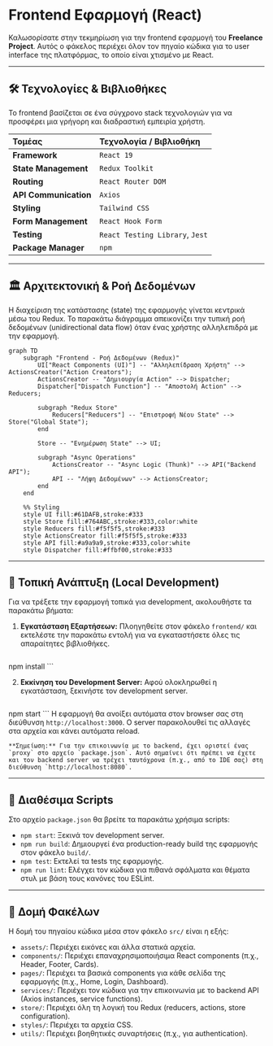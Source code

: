 # Frontend Εφαρμογή (React)

Καλωσορίσατε στην τεκμηρίωση για την frontend εφαρμογή του **Freelance Project**. Αυτός ο φάκελος περιέχει όλον τον πηγαίο κώδικα για το user interface της πλατφόρμας, το οποίο είναι χτισμένο με React.

---

## 🛠️ Τεχνολογίες & Βιβλιοθήκες

Το frontend βασίζεται σε ένα σύγχρονο stack τεχνολογιών για να προσφέρει μια γρήγορη και διαδραστική εμπειρία χρήστη.

| Τομέας | Τεχνολογία / Βιβλιοθήκη |
| :--- | :--- |
| **Framework** | `React 19` |
| **State Management** | `Redux Toolkit` |
| **Routing** | `React Router DOM` |
| **API Communication** | `Axios` |
| **Styling** | `Tailwind CSS` |
| **Form Management** | `React Hook Form` |
| **Testing** | `React Testing Library`, `Jest` |
| **Package Manager** | `npm` |

---

## 🏛️ Αρχιτεκτονική & Ροή Δεδομένων

Η διαχείριση της κατάστασης (state) της εφαρμογής γίνεται κεντρικά μέσω του Redux. Το παρακάτω διάγραμμα απεικονίζει την τυπική ροή δεδομένων (unidirectional data flow) όταν ένας χρήστης αλληλεπιδρά με την εφαρμογή.

```mermaid
graph TD
    subgraph "Frontend - Ροή Δεδομένων (Redux)"
        UI["React Components (UI)"] -- "Αλληλεπίδραση Χρήστη" --> ActionsCreator("Action Creators");
        ActionsCreator -- "Δημιουργία Action" --> Dispatcher;
        Dispatcher["Dispatch Function"] -- "Αποστολή Action" --> Reducers;
        
        subgraph "Redux Store"
            Reducers["Reducers"] -- "Επιστροφή Νέου State" --> Store("Global State");
        end
        
        Store -- "Ενημέρωση State" --> UI;
        
        subgraph "Async Operations"
            ActionsCreator -- "Async Logic (Thunk)" --> API("Backend API");
            API -- "Λήψη Δεδομένων" --> ActionsCreator;
        end
    end

    %% Styling
    style UI fill:#61DAFB,stroke:#333
    style Store fill:#764ABC,stroke:#333,color:white
    style Reducers fill:#f5f5f5,stroke:#333
    style ActionsCreator fill:#f5f5f5,stroke:#333
    style API fill:#a9a9a9,stroke:#333,color:white
    style Dispatcher fill:#ffbf00,stroke:#333
```

---

## 🚀 Τοπική Ανάπτυξη (Local Development)

Για να τρέξετε την εφαρμογή τοπικά για development, ακολουθήστε τα παρακάτω βήματα:

1.  **Εγκατάσταση Εξαρτήσεων:**
    Πλοηγηθείτε στον φάκελο `frontend/` και εκτελέστε την παρακάτω εντολή για να εγκαταστήσετε όλες τις απαραίτητες βιβλιοθήκες.
    ```bash
npm install
    ```

2.  **Εκκίνηση του Development Server:**
    Αφού ολοκληρωθεί η εγκατάσταση, ξεκινήστε τον development server.
    ```bash
npm start
    ```
    Η εφαρμογή θα ανοίξει αυτόματα στον browser σας στη διεύθυνση `http://localhost:3000`. Ο server παρακολουθεί τις αλλαγές στα αρχεία και κάνει αυτόματα reload.

    **Σημείωση:** Για την επικοινωνία με το backend, έχει οριστεί ένας `proxy` στο αρχείο `package.json`. Αυτό σημαίνει ότι πρέπει να έχετε και τον backend server να τρέχει ταυτόχρονα (π.χ., από το IDE σας) στη διεύθυνση `http://localhost:8080`.

---

## 📜 Διαθέσιμα Scripts

Στο αρχείο `package.json` θα βρείτε τα παρακάτω χρήσιμα scripts:

*   `npm start`: Ξεκινά τον development server.
*   `npm run build`: Δημιουργεί ένα production-ready build της εφαρμογής στον φάκελο `build/`.
*   `npm test`: Εκτελεί τα tests της εφαρμογής.
*   `npm run lint`: Ελέγχει τον κώδικα για πιθανά σφάλματα και θέματα στυλ με βάση τους κανόνες του ESLint.

---

## 📂 Δομή Φακέλων

Η δομή του πηγαίου κώδικα μέσα στον φάκελο `src/` είναι η εξής:

*   `assets/`: Περιέχει εικόνες και άλλα στατικά αρχεία.
*   `components/`: Περιέχει επαναχρησιμοποιήσιμα React components (π.χ., Header, Footer, Cards).
*   `pages/`: Περιέχει τα βασικά components για κάθε σελίδα της εφαρμογής (π.χ., Home, Login, Dashboard).
*   `services/`: Περιέχει τον κώδικα για την επικοινωνία με το backend API (Axios instances, service functions).
*   `store/`: Περιέχει όλη τη λογική του Redux (reducers, actions, store configuration).
*   `styles/`: Περιέχει τα αρχεία CSS.
*   `utils/`: Περιέχει βοηθητικές συναρτήσεις (π.χ., για authentication). 
